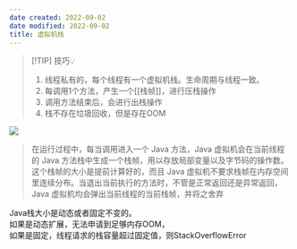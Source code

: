 ```yaml
---
date created: 2022-09-02
date modified: 2022-09-02
title: 虚拟机栈
---
```


> [!TIP] 技巧💡
> 1. 线程私有的，每个线程有一个虚拟机栈。生命周期与线程一致。
> 2. 每调用1个方法，产生一个[[栈帧]]，进行压栈操作
> 3. 调用方法结束后，会进行出栈操作
> 4. 栈不存在垃圾回收，但是存在OOM

![](http://image.clickear.top/20210828114725.png)

> 在运行过程中，每当调用进入一个 Java 方法，Java 虚拟机会在当前线程的 Java 方法栈中生成一个栈帧，用以存放局部变量以及字节码的操作数。这个栈帧的大小是提前计算好的，而且 Java 虚拟机不要求栈帧在内存空间里连续分布。当退出当前执行的方法时，不管是正常返回还是异常返回，Java 虚拟机均会弹出当前线程的当前栈帧，并将之舍弃

Java栈大小是动态或者固定不变的。  
如果是动态扩展，无法申请到足够内存OOM，  
如果是固定，线程请求的栈容量超过固定值，则StackOverflowError

